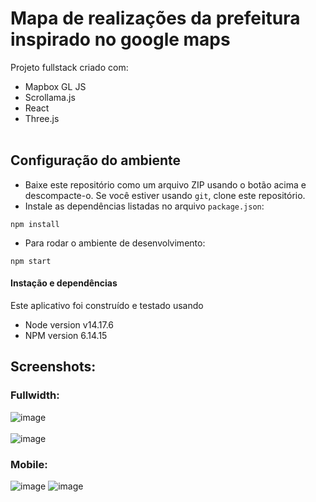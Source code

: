 # Mapa de realizações da prefeitura inspirado no google maps
Projeto fullstack criado com:
- Mapbox GL JS
- Scrollama.js
- React
- Three.js
<br/><br/>

## Configuração do ambiente

- Baixe este repositório como um arquivo ZIP usando o botão acima e descompacte-o. Se você estiver usando `git`, clone este repositório.
- Instale as dependências listadas no arquivo `package.json`:

```
npm install
```

- Para rodar o ambiente de desenvolvimento:

```
npm start
```


#### Instação e dependências

Este aplicativo foi construído e testado usando

- Node version v14.17.6
- NPM version 6.14.15

  
## Screenshots:
### Fullwidth:
![image](./images/132619257-a49f59b9-b3f8-47f6-8dbe-9764a462bc20%20(1).png)<br/><br/>
![image](./images/132619403-e89792fc-a11e-4123-8101-543404c5de29%20(1).png)
### Mobile:
![image](./images/gmc-screen1.jpg)
![image](./images/gmc-screen2.jpg)
